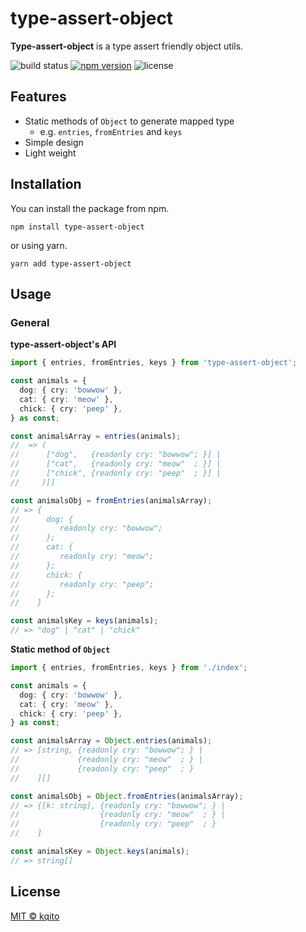 # type-assert-object

**Type-assert-object** is a type assert friendly object utils.

![build status](https://github.com/kqito/type-assert-object/workflows/Node.js%20CI/badge.svg)
[![npm version](https://badge.fury.io/js/type-assert-object.svg)](https://badge.fury.io/js/type-assert-object)
![license](https://img.shields.io/github/license/kqito/type-assert-object)

## Features
- Static methods of `Object` to generate mapped type
  - e.g. `entries`, `fromEntries` and `keys`
- Simple design
- Light weight


## Installation
You can install the package from npm.
```
npm install type-assert-object
```

or using yarn.
```
yarn add type-assert-object
```


## Usage
### General
**type-assert-object's API**
```typescript
import { entries, fromEntries, keys } from 'type-assert-object';

const animals = {
  dog: { cry: 'bowwow' },
  cat: { cry: 'meow' },
  chick: { cry: 'peep' },
} as const;

const animalsArray = entries(animals);
//  => (
//      ["dog",   {readonly cry: "bowwow"; }] |
//      ["cat",   {readonly cry: "meow"  ; }] |
//      ["chick", {readonly cry: "peep"  ; }] |
//     )[]

const animalsObj = fromEntries(animalsArray);
// => {
//      dog: {
//         readonly cry: "bowwow";
//      };
//      cat: {
//         readonly cry: "meow";
//      };
//      chick: {
//         readonly cry: "peep";
//      };
//    }

const animalsKey = keys(animals);
// => "dog" | "cat" | "chick"
```

**Static method of `Object`**
```typescript
import { entries, fromEntries, keys } from './index';

const animals = {
  dog: { cry: 'bowwow' },
  cat: { cry: 'meow' },
  chick: { cry: 'peep' },
} as const;

const animalsArray = Object.entries(animals);
// => [string, {readonly cry: "bowwow"; } |
//             {readonly cry: "meow"  ; } |
//             {readonly cry: "peep"  ; }
//    ][]

const animalsObj = Object.fromEntries(animalsArray);
// => {[k: string], {readonly cry: "bowwow"; } |
//                  {readonly cry: "meow"  ; } |
//                  {readonly cry: "peep"  ; }
//    ]

const animalsKey = Object.keys(animals);
// => string[]
```


## License
[MIT © kqito](./LICENSE)

